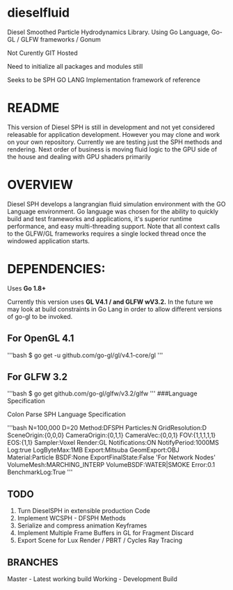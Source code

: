 # dieselfluid
Diesel Smoothed Particle Hydrodynamics Library. Using Go Language, Go-GL / GLFW frameworks / Gonum

Not Curently GIT Hosted

Need to initialize all packages and modules still

Seeks to be SPH GO LANG Implementation framework of reference


# README

This version of Diesel SPH is still in development and not yet considered releasable for application development. However you may clone and work on your own repository. Currently we are testing just the SPH methods and rendering.
Next order of business is moving fluid logic to the GPU side of the house and dealing with GPU shaders primarily

# OVERVIEW

Diesel SPH develops a langrangian fluid simulation environment with the GO Language environment. Go language was chosen for the ability to quickly build and test frameworks and applications, it's superior runtime performance, and easy multi-threading support. Note that all context calls to the GLFW/GL frameworks requires a single locked thread once the windowed application starts.

# DEPENDENCIES:

Uses <b>Go 1.8+</b>

Currently this version uses <b>GL V4.1 / and GLFW wV3.2.</b> In the future we may look at build constraints in Go Lang in order to allow different versions of go-gl to be invoked.

##  For OpenGL 4.1
'''bash
$ go get -u github.com/go-gl/gl/v4.1-core/gl
'''

##  For GLFW 3.2
'''bash
$ go get github.com/go-gl/glfw/v3.2/glfw
'''
###Language Specification

Colon Parse SPH Language Specification

'''bash
N=100,000
D=20
Method:DFSPH
Particles:N
GridResolution:D
SceneOrigin:{0,0,0}
CameraOrigin:{0,1,1}
CameraVec:{0,0,1}
FOV:{1,1,1,1,1}
EOS:{1,1}
Sampler:Voxel
Render:GL
Notifications:ON
NotifyPeriod:1000MS
Log:true
LogByteMax:1MB
Export:Mitsuba
GeomExport:OBJ
Material:Particle
BSDF:None
ExportFinalState:False 'For Network Nodes'
VolumeMesh:MARCHING_INTERP
VolumeBSDF:WATER|SMOKE
Error:0.1
BenchmarkLog:True
'''

##  TODO

1. Turn DieselSPH in extensible production Code
2. Implement WCSPH - DFSPH Methods
2. Serialize and compress animation Keyframes
3. Implement Multiple Frame Buffers in GL for Fragment Discard
4. Export Scene for Lux Render / PBRT / Cycles Ray Tracing

## BRANCHES

Master - Latest working build
Working - Development Build

